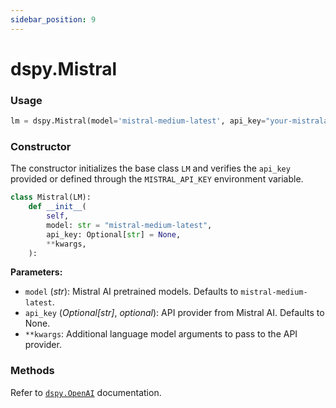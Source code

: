 ```yaml
---
sidebar_position: 9
---
```


# dspy.Mistral

### Usage

```python
lm = dspy.Mistral(model='mistral-medium-latest', api_key="your-mistralai-api-key")
```

### Constructor

The constructor initializes the base class `LM` and verifies the `api_key` provided or defined through the `MISTRAL_API_KEY` environment variable.

```python
class Mistral(LM):
    def __init__(
        self,
        model: str = "mistral-medium-latest",
        api_key: Optional[str] = None,
        **kwargs,
    ):
```

**Parameters:**
- `model` (_str_): Mistral AI pretrained models. Defaults to `mistral-medium-latest`.
- `api_key` (_Optional[str]_, _optional_): API provider from Mistral AI. Defaults to None.
- `**kwargs`: Additional language model arguments to pass to the API provider.

### Methods

Refer to [`dspy.OpenAI`](https://dspy-docs.vercel.app/api/language_model_clients/OpenAI) documentation.
